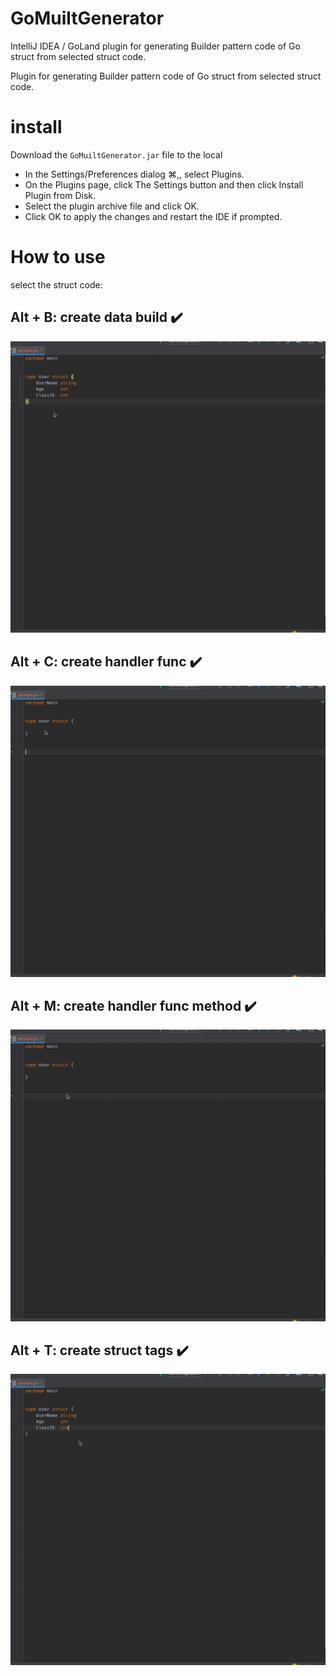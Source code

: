 # GoMuiltGenerator

IntelliJ IDEA / GoLand plugin for generating Builder pattern code of Go struct from selected struct code.

Plugin for generating Builder pattern code of Go struct from selected struct code.<br/>

# install

Download the `GoMuiltGenerator.jar` file to the local

* In the Settings/Preferences dialog ⌘,, select Plugins.
* On the Plugins page, click The Settings button and then click Install Plugin from Disk.
* Select the plugin archive file and click OK.
* Click OK to apply the changes and restart the IDE if prompted.

# How to use

select the struct code:

## Alt + B: create data build ✔️
![](https://raw.githubusercontent.com/gorillazer/GomultiGenerator/github/doc/alt%2BB.gif)
## Alt + C: create handler func ✔️
![](https://raw.githubusercontent.com/gorillazer/GomultiGenerator/github/doc/alt%2BC.gif)
## Alt + M: create handler func method ✔️
![](https://raw.githubusercontent.com/gorillazer/GomultiGenerator/github/doc/alt%2BM.gif)
## Alt + T: create struct tags ✔️
![](https://raw.githubusercontent.com/gorillazer/GomultiGenerator/github/doc/alt%2BT.gif)
